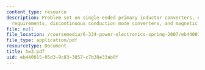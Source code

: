 ```yaml
---
content_type: resource
description: Problem set on single-ended primary inductor converters, energy storage
  requirements, discontinuous conduction mode converters, and magnetic circuit models.
file: null
file_location: /coursemedia/6-334-power-electronics-spring-2007/eb44001505d39c833857c7b38e33ab0f_hw3.pdf
file_type: application/pdf
resourcetype: Document
title: hw3.pdf
uid: eb440015-05d3-9c83-3857-c7b38e33ab0f
---
```

